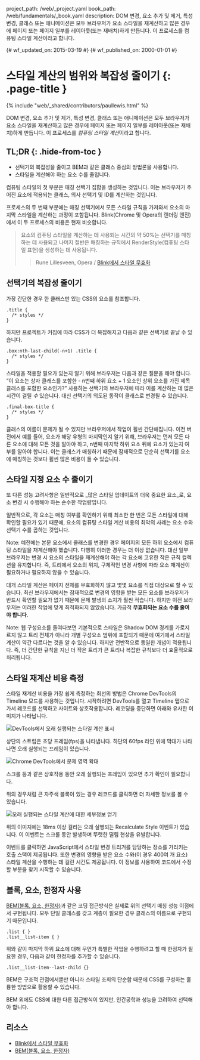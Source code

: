 project_path: /web/_project.yaml
book_path: /web/fundamentals/_book.yaml
description: DOM 변경, 요소 추가 및 제거, 특성 변경, 클래스 또는 애니메이션은 모두 브라우저가 요소 스타일을 재계산하고 많은 경우에 페이지 또는 페이지 일부를 레이아웃(또는 재배치)하게 만듭니다. 이 프로세스를 컴퓨팅 스타일 계산이라고 합니다.

{# wf_updated_on: 2015-03-19 #}
{# wf_published_on: 2000-01-01 #}

# 스타일 계산의 범위와 복잡성 줄이기 {: .page-title }

{% include "web/_shared/contributors/paullewis.html" %}


DOM 변경, 요소 추가 및 제거, 특성 변경, 클래스 또는 애니메이션은 모두 브라우저가 요소 스타일을 재계산하고 많은 경우에 페이지 또는 페이지 일부를 레이아웃(또는 재배치)하게 만듭니다. 이 프로세스를 <em>컴퓨팅 스타일 계산</em>이라고 합니다.

## TL;DR {: .hide-from-toc }
- 선택기의 복잡성을 줄이고 BEM과 같은 클래스 중심의 방법론을 사용합니다.
- 스타일을 계산해야 하는 요소 수를 줄입니다.


컴퓨팅 스타일의 첫 부분은 매칭 선택기 집합을 생성하는 것입니다. 이는 브라우저가 주어진 요소에 적용되는 클래스, 의사 선택기 및 ID를 계산하는 것입니다.

프로세스의 두 번째 부분에는 매칭 선택기에서 모든 스타일 규칙을 가져와서 요소의 마지막 스타일을 계산하는 과정이 포함됩니다. Blink(Chrome 및 Opera의 렌더링 엔진)에서 이 두 프로세스의 비용은 현재 비슷합니다.

> 요소의 컴퓨팅 스타일을 계산하는 데 사용되는 시간의 약 50%는 선택기를 매칭하는 데 사용되고 나머지 절반은 매칭하는 규칙에서 RenderStyle(컴퓨팅 스타일 표현)을 생성하는 데 사용됩니다.
> > Rune Lillesveen, Opera / <a href="https://docs.google.com/document/d/1vEW86DaeVs4uQzNFI5R-_xS9TcS1Cs_EUsHRSgCHGu8/edit">Blink에서 스타일 무효화</a>


## 선택기의 복잡성 줄이기

가장 간단한 경우 한 클래스만 있는 CSS의 요소를 참조합니다.


    .title {
      /* styles */
    }
    

하지만 프로젝트가 커짐에 따라 CSS가 더 복잡해지고 다음과 같은 선택기로 끝날 수 있습니다.


    .box:nth-last-child(-n+1) .title {
      /* styles */
    }
    

스타일을 적용할 필요가 있는지 알기 위해 브라우저는 다음과 같은 질문을 해야 합니다. “이 요소는 상자 클래스를 포함한 - n번째 하위 요소 + 1 요소인 상위 요소를 가진 제목 클래스를 포함한 요소인가?” 사용하는 선택기와 브라우저에 따라 이를 계산하는 데 많은 시간이 걸릴 _수_ 있습니다. 대신 선택기의 의도된 동작이 클래스로 변경될 수 있습니다.


    .final-box-title {
      /* styles */
    }
    

클래스의 이름이 문제가 될 수 있지만 브라우저에서 작업이 휠씬 간단해집니다. 이전 버전에서 예를 들어, 요소가 해당 유형의 마지막인지 알기 위해, 브라우저는 먼저 모든 다른 요소에 대해 모든 것을 알아야 하고, n번째 마지막 하위 요소 뒤에 요소가 있는지 여부를 알아야 합니다. 이는 클래스가 매칭하기 때문에 잠재적으로 단순히 선택기를 요소에 매칭하는 것보다 휠씬 많은 비용이 들 수 있습니다.

## 스타일 지정 요소 수 줄이기
또 다른  성능 고려사항은 일반적으로 _많은 스타일 업데이트의 더욱 중요한 요소_로, 요소 변경 시 수행해야 하는 순수한 작업량입니다.

일반적으로, 각 요소는 매칭 여부를 확인하기 위해 최소한 한 번은 모든 스타일에 대해 확인할 필요가 있기 때문에, 요소의 컴퓨팅 스타일 계산 비용의 최악의 사례는 요소 수와 선택기 수를 곱하는 것입니다.

Note: 예전에는 본문 요소에서 클래스를 변경한 경우 페이지의 모든 하위 요소에서 컴퓨팅 스타일을 재계산해야 했습니다. 다행히 이러한 경우는 더 이상 없습니다. 대신 일부 브라우저는 변경 시 요소의 스타일을 재계산해야 하는 각 요소에 고유한 작은 규칙 컬렉션을 유지합니다. 즉, 트리에서 요소의 위치, 구체적인 변경 사항에 따라 요소 재계산이 필요하거나 필요하지 않을 수 있습니다.

대개 스타일 계산은 페이지 전체를 무효화하지 않고 몇몇 요소를 직접 대상으로 할 수 있습니다. 최신 브라우저에서는 잠재적으로 변경의 영향을 받는 모든 요소를 브라우저가 반드시 확인할 필요가 없기 때문에 문제 발생의 소지가 훨씬 적습니다. 하지만 이전 브라우저는 이러한 작업에 맞게 최적화되지 않았습니다. 가급적 **무효화되는 요소 수를 줄여야 합니다**.

Note: 웹 구성요소를 들여다보면 기본적으로 스타일은 Shadow DOM 경계를 가로지르지 않고 트리 전체가 아니라 개별 구성요소 범위에 포함되기 때문에 여기에서 스타일 계산이 약간 다르다는 것을 알 수 있습니다. 하지만 전반적으로 동일한 개념이 적용됩니다. 즉, 더 간단한 규칙을 지닌 더 작은 트리가 큰 트리나 복잡한 규칙보다 더 효율적으로 처리됩니다.

## 스타일 재계산 비용 측정
스타일 재계산 비용을 가장 쉽게 측정하는 최선의 방법은 Chrome DevTools의 Timeline 모드를 사용하는 것입니다. 시작하려면 DevTools를 열고 Timeline 탭으로 가서 레코드를 선택하고 사이트와 상호작용합니다. 레코딩을 중단하면 아래와 유사한 이미지가 나타납니다.

<img src="images/reduce-the-scope-and-complexity-of-style-calculations/long-running-style.jpg"  alt="DevTools에서 오래 실행되는 스타일 계산 표시">

상단의 스트립은 초당 프레임(fps)을 나타냅니다. 하단의 60fps 라인 위에 막대가 나타나면 오래 실행되는 프레임이 있습니다.

<img src="images/reduce-the-scope-and-complexity-of-style-calculations/frame-selection.jpg"  alt="Chrome DevTools에서 문제 영역 확대">

스크롤 등과 같은 상호작용 동안 오래 실행되는 프레임이 있으면 추가 확인이 필요합니다.

위의 경우처럼 큰 자주색 블록이 있는 경우 레코드를 클릭하면 더 자세한 정보를 볼 수 있습니다.

<img src="images/reduce-the-scope-and-complexity-of-style-calculations/style-details.jpg"  alt="오래 실행되는 스타일 계산에 대한 세부정보 얻기">

위의 이미지에는 18ms 이상 걸리는 오래 실행되는 Recalculate Style 이벤트가 있습니다. 이 이벤트는 스크롤 동안 발생하며 뚜렷한 떨림 현상을 유발합니다.

이벤트를 클릭하면 JavaScript에서 스타일 변경 트리거를 담당하는 장소를 가리키는 호출 스택이 제공됩니다. 또한 변경의 영향을 받은 요소 수와(이 경우 400여 개 요소) 스타일 계산을 수행하는 데 걸린 시간도 제공됩니다. 이 정보를 사용하여 코드에서 수정할 부분을 찾기 시작할 수 있습니다.

## 블록, 요소, 한정자 사용
[BEM(블록, 요소, 한정자)](https://bem.info/)과 같은 코딩 접근방식은 실제로 위의 선택기 매칭 성능 이점에서 구현됩니다. 모두 단일 클래스를 갖고 계층이 필요한 경우 클래스의 이름으로 구현되기 때문입니다.


    .list { }
    .list__list-item { }
    

위와 같이 마지막 하위 요소에 대해 무언가 특별한 작업을 수행하려고 할 때 한정자가 필요한 경우, 다음과 같이 한정자를 추가할 수 있습니다.


    .list__list-item--last-child {}
    

BEM은 구조적 관점에서뿐만 아니라 스타일 조회의 단순함 때문에 CSS를 구성하는 훌륭한 방법으로 활용할 수 있습니다.

BEM 외에도 CSS에 대한 다른 접근방식이 있지만, 인간공학과 성능을 고려하여 선택해야 합니다.

## 리소스

* [Blink에서 스타일 무효화](https://docs.google.com/document/d/1vEW86DaeVs4uQzNFI5R-_xS9TcS1Cs_EUsHRSgCHGu8/edit)
* [BEM(블록, 요소, 한정자)](https://bem.info/)


